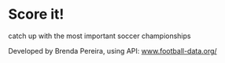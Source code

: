 # Score it!
catch up with the most important soccer championships 

Developed by Brenda Pereira,
using API: www.football-data.org/
